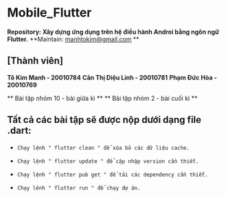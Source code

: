 # Mobile_Flutter
**Repository: Xây dựng ứng dụng trên hệ điều hành Androi bằng ngôn ngữ Flutter.**
**Maintain:    manhtokim@gmail.com **

## [Thành viên]
**Tô Kim Manh         - 20010784**
**Cân Thị Diệu Linh   - 20010781**
**Phạm Đức Hòa        - 20010769**

** Bài tập nhóm 10 - bài giữa kì **
** Bài tập nhóm 2  - bài cuối kì **

## Tất cả các bài tập sẽ được nộp dưới dạng file .dart:
-     Chạy lệnh " flutter clean " để xóa bỏ các dữ liệu cache.
-     Chạy lệnh " flutter update " để cập nhập version cần thiết.
-     Chạy lệnh " flutter pub get " để tải các dependency cần thiểt.
-     Chạy lênh " flutter run " để chạy dự án.
